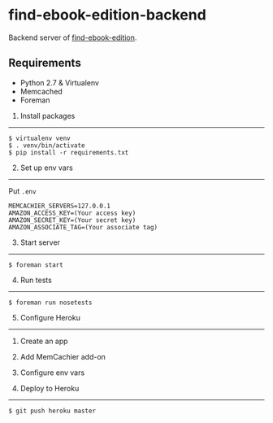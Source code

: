 find-ebook-edition-backend
==========================

Backend server of [find-ebook-edition](https://github.com/capybala/find-ebook-edition).


Requirements
------------

- Python 2.7 & Virtualenv
- Memcached
- Foreman


1. Install packages
-------------------

```
$ virtualenv venv
$ . venv/bin/activate
$ pip install -r requirements.txt
```


2. Set up env vars
------------------

Put `.env`

```
MEMCACHIER_SERVERS=127.0.0.1
AMAZON_ACCESS_KEY=(Your access key)
AMAZON_SECRET_KEY=(Your secret key)
AMAZON_ASSOCIATE_TAG=(Your associate tag)
```


3. Start server
---------------

```
$ foreman start
```


4. Run tests
------------

```
$ foreman run nosetests
```


5. Configure Heroku
-------------------

1. Create an app
2. Add MemCachier add-on
3. Configure env vars


6. Deploy to Heroku
-------------------

```
$ git push heroku master
```
